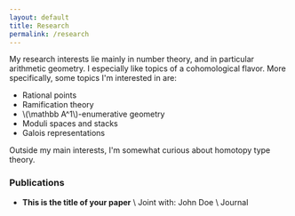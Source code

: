 ```yaml
---
layout: default
title: Research
permalink: /research
---
```

My research interests lie mainly in number theory, and in particular arithmetic geometry. I especially like topics of a cohomological flavor. More specifically, some topics I'm interested in are:

- Rational points
- Ramification theory
- \\(\mathbb A^1\\)-enumerative geometry
- Moduli spaces and stacks
- Galois representations

Outside my main interests, I'm somewhat curious about homotopy type theory. 

### Publications
- **This is the title of your paper** \\
Joint with: John Doe  \\
Journal